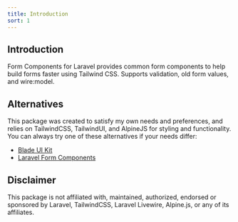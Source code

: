 ```yaml
---
title: Introduction
sort: 1
---
```


## Introduction

Form Components for Laravel provides common form components to help build forms faster using Tailwind CSS. Supports validation, old form values, and wire:model.

## Alternatives

This package was created to satisfy my own needs and preferences, and relies on TailwindCSS, TailwindUI, and AlpineJS for styling and functionality. You can always
try one of these alternatives if your needs differ:

-   [Blade UI Kit](https://blade-ui-kit.com/)
-   [Laravel Form Components](https://github.com/protonemedia/laravel-form-components)

## Disclaimer

This package is not affiliated with, maintained, authorized, endorsed or sponsored by Laravel, TailwindCSS, Laravel Livewire, Alpine.js, or any of its affiliates.
